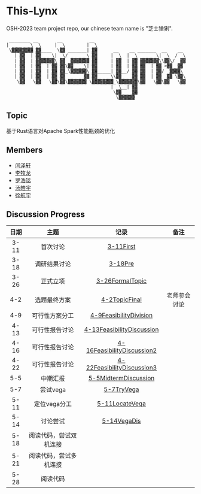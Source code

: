 # This-Lynx

OSH-2023 team project repo, our chinese team name is "芝士猞猁".

```
 ________ __       __          __                                  
|        \  \     |  \        |  \                                 
 \▓▓▓▓▓▓▓▓ ▓▓____  \▓▓ _______| ▓▓      __    __ _______  __    __ 
   | ▓▓  | ▓▓    \|  \/       \ ▓▓     |  \  |  \       \|  \  /  \
   | ▓▓  | ▓▓▓▓▓▓▓\ ▓▓  ▓▓▓▓▓▓▓ ▓▓     | ▓▓  | ▓▓ ▓▓▓▓▓▓▓\\▓▓\/  ▓▓
   | ▓▓  | ▓▓  | ▓▓ ▓▓\▓▓    \| ▓▓     | ▓▓  | ▓▓ ▓▓  | ▓▓ >▓▓  ▓▓ 
   | ▓▓  | ▓▓  | ▓▓ ▓▓_\▓▓▓▓▓▓\ ▓▓_____| ▓▓__/ ▓▓ ▓▓  | ▓▓/  ▓▓▓▓\ 
   | ▓▓  | ▓▓  | ▓▓ ▓▓       ▓▓ ▓▓     \\▓▓    ▓▓ ▓▓  | ▓▓  ▓▓ \▓▓\
    \▓▓   \▓▓   \▓▓\▓▓\▓▓▓▓▓▓▓ \▓▓▓▓▓▓▓▓_\▓▓▓▓▓▓▓\▓▓   \▓▓\▓▓   \▓▓
                                       |  \__| ▓▓                  
                                        \▓▓    ▓▓                  
                                         \▓▓▓▓▓▓                   
```

## Topic

基于Rust语言对Apache Spark性能瓶颈的优化

## Members

- [闫泽轩](https://github.com/yuriYanZeXuan)
- [李牧龙](https://github.com/NanqiOP)
- [罗浩铭](https://github.com/4332001876)
- [汤皓宇](https://github.com/himalalps)
- [徐航宇](https://github.com/XhyDds)

## Discussion Progress

| 日期  |          主题          |                                  记录                                  |     备注     |
| :---: | :--------------------: | :--------------------------------------------------------------------: | :----------: |
| 3-11  |        首次讨论        |              [3-11First](./docs/discussion/3-11First.md)               |              |
| 3-18  |      调研结果讨论      |                [3-18Pre](./docs/discussion/3-18Pre.md)                 |              |
| 3-26  |        正式立项        |        [3-26FormalTopic](./docs/discussion/3-26FormalTopic.md)         |              |
|  4-2  |      选题最终方案      |          [4-2TopicFinal](./docs/discussion/4-2TopicFinal.md)           | 老师参会讨论 |
|  4-9  |     可行性方案分工     | [4-9FeasibilityDivision](./docs/discussion/4-9FeasibilityDivision.md)  |              |
| 4-13  |     可行性报告讨论     | [4-13FeasibilityDiscussion](./docs/discussion/4-13FeasibilityDis2.md)  |              |
| 4-16  |     可行性报告讨论     | [4-16FeasibilityDiscussion2](./docs/discussion/4-16FeasibilityDis3.md) |              |
| 4-22  |     可行性报告讨论     | [4-22FeasibilityDiscussion3](./docs/discussion/4-22FeasibilityDis4.md) |              |
|  5-5  |        中期汇报        |        [5-5MidtermDiscussion](./docs/discussion/5-5Midterm.md)         |              |
|  5-7  |        尝试vega        |             [5-7TryVega](./docs/discussion/5-7TryVega.md)              |              |
| 5-11  |      定位vega分工      |         [5-11LocateVega](./docs/discussion/5-11LocateVega.md)          |              |
| 5-14  |        讨论尝试        |         [5-14VegaDis](./docs/discussion/5-14VegaDiscussion.md)         |              |
| 5-18  | 阅读代码，尝试双机连接 |                                                                        |              |
| 5-21  | 阅读代码，尝试多机连接 |                                                                        |              |
| 5-28  |        阅读代码        |                                                                        |              |